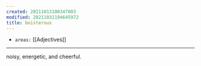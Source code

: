```yaml
---
created: 20211013100347003
modified: 20211031194645972
title: boisterous
---
```


- `areas:` [[Adjectives]]

---

noisy, energetic, and cheerful.
